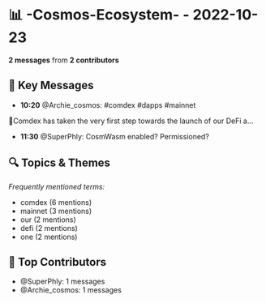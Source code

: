 # 📊 -Cosmos-Ecosystem- - 2022-10-23
**2 messages** from **2 contributors**

## 💬 Key Messages
- **10:20** @Archie_cosmos: #comdex  #dapps  #mainnet

📢Comdex has taken the very first step towards the launch of our DeFi a...
- **11:30** @SuperPhly: CosmWasm enabled? Permissioned?

## 🔍 Topics & Themes
*Frequently mentioned terms:*
- comdex (6 mentions)
- mainnet (3 mentions)
- our (2 mentions)
- defi (2 mentions)
- one (2 mentions)

## 👥 Top Contributors
- @SuperPhly: 1 messages
- @Archie_cosmos: 1 messages